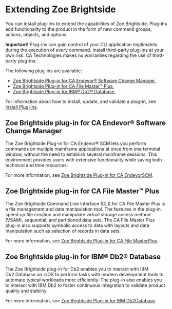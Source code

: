 # Extending Zoe Brightside

You can install plug-ins to extend the capabilities of Zoe Brightside.
Plug-ins add functionality to the product in the form of new command
groups, actions, objects, and options. 

**Important!** Plug-ins can gain control of your CLI application
legitimately during the execution of every command. Install third-party
plug-ins at your own risk. CA Technologies makes no warranties regarding
the use of third-party plug-ins.

The following plug-ins are available:

  - [Zoe Brightside Plug-in for CA Endevor® Software Change Manager ](#Zoe-Brightside-Plug-in-for-CA-Endevor®-Software-Change-Manager)
  - [Zoe Brightside Plug-in for CA File Master™
    Plus ](#Extending-CABrightsidePlug-inforCAFileMaster™Plus)
  - [Zoe Brightside Plug-in for IBM® Db2®
    Database ](#Extending-CABrightsidePlug-inforIBM®Db2®Database)


For information about how to install, update, and validate a plug-in,
see [Install Plug-ins](cli-installplugins.md).

## Zoe Brightside plug-in for CA Endevor® Software Change Manager 

The Zoe Brightside Plug-in for CA Endevor® SCM lets you perform commands
on multiple mainframe applications at once from one terminal window,
without the need to establish several mainframe sessions. This
environment provides users with extensive functionality while saving
both technical and time resources. 

For more information, see [Zoe Brightside Plug-in for CA EndevorSCM](cli-endevorplugin.md).

## Zoe Brightside plug-in for CA File Master™ Plus 

The Zoe Brightside Command Line Interface (CLI) for CA File Master Plus
is a file management and data manipulation tool. The features in the
plug-in speed up file creation and manipulate virtual storage access
method (VSAM), sequential, and partitioned data sets. The CA File Master
Plus plug-in also supports symbolic access to data with layouts and data
manipulation such as selection of records in data sets.

For more information, see [Zoe Brightside Plug-in for CA File MasterPlus](cli-fmpplugin.md).

## Zoe Brightside plug-in for IBM® Db2® Database 

The Zoe Brightside plug-in for Db2 enables you to interact with IBM Db2 Database on z/OS to perform tasks with modern development tools to automate typical workloads more efficiently. The plug-in also enables you to interact with IBM Db2 to foster continuous integration to validate product quality and stability.

For more information, see [Zoe Brightside Plug-in for IBM Db2Database](cli-db2plugin.md).